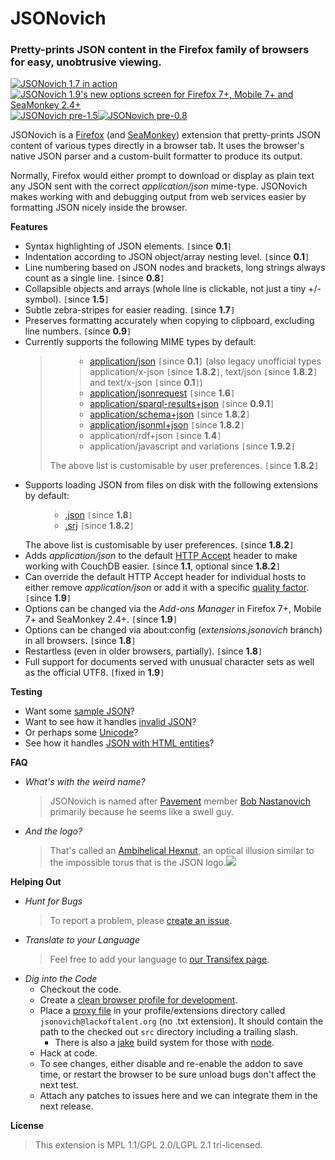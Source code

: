 <h1>JSONovich</h1>
<h3>Pretty-prints JSON content in the Firefox family of browsers for easy, unobtrusive viewing.</h3>
<a href='http://imageshack.us/photo/my-images/836/jsonovich1.png/' title='JSONovich 1.7 in action'><img src='http://img836.imageshack.us/img836/5236/jsonovich1.th.png' alt='JSONovich 1.7 in action' border='0' /></a><a href='http://imageshack.us/photo/my-images/196/jsonovich2.png/' title="JSONovich 1.9's new options screen for Firefox 7+, Mobile 7+ and SeaMonkey 2.4+"><img src='http://img196.imageshack.us/img196/589/jsonovich2.th.png' alt="JSONovich 1.9's new options screen for Firefox 7+, Mobile 7+ and SeaMonkey 2.4+" border='0' /></a><a href='http://imageshack.us/photo/my-images/16/28534.png/' title='JSONovich pre-1.5'><img src='http://img16.imageshack.us/img16/9642/28534.th.png' alt='JSONovich pre-1.5' border='0' /></a><a href='http://imageshack.us/photo/my-images/542/28332.png/' title='JSONovich pre-0.8'><img src='http://img542.imageshack.us/img542/6164/28332.th.png' alt='JSONovich pre-0.8' border='0' /></a>

JSONovich is a <a href='http://www.getfirefox.com/'>Firefox</a> (and <a href='http://www.seamonkey-project.org/'>SeaMonkey</a>) extension that pretty-prints JSON content of various types directly in a browser tab. It uses the browser's native JSON parser and a custom-built formatter to produce its output.

Normally, Firefox would either prompt to download or display as plain text any JSON sent with the correct <em>application/json</em> mime-type. JSONovich makes working with and debugging output from web services easier by formatting JSON nicely inside the browser.

<strong>Features</strong>
<ul>
<li>Syntax highlighting of JSON elements. <code>[</code>since <b>0.1</b><code>]</code></li>
<li>Indentation according to JSON object/array nesting level. <code>[</code>since <b>0.1</b><code>]</code></li>
<li>Line numbering based on JSON nodes and brackets, long strings always count as a single line. <code>[</code>since <b>0.8</b><code>]</code></li>
<li>Collapsible objects and arrays (whole line is clickable, not just a tiny +/- symbol). <code>[</code>since <b>1.5</b><code>]</code></li>
<li>Subtle zebra-stripes for easier reading. <code>[</code>since <b>1.7</b><code>]</code></li>
<li>Preserves formatting accurately when copying to clipboard, excluding line numbers. <code>[</code>since <b>0.9</b><code>]</code></li>
<li>Currently supports the following MIME types by default:<br>
<blockquote><ul>
<blockquote><li><a href='http://www.ietf.org/rfc/rfc4627.txt'>application/json</a> <code>[</code>since <b>0.1</b><code>]</code> (also legacy unofficial types application/x-json <code>[</code>since <b>1.8.2</b><code>]</code>, text/json <code>[</code>since <b>1.8.2</b><code>]</code> and text/x-json <code>[</code>since <b>0.1</b><code>]</code>)</li>
<li><a href='http://json.org/JSONRequest.html'>application/jsonrequest</a> <code>[</code>since <b>1.6</b><code>]</code></li>
<li><a href='http://www.w3.org/TR/rdf-sparql-json-res/#mediaType'>application/sparql-results+json</a> <code>[</code>since <b>0.9.1</b><code>]</code></li>
<li><a href='http://tools.ietf.org/html/draft-zyp-json-schema'>application/schema+json</a> <code>[</code>since <b>1.8.2</b><code>]</code></li>
<li><a href='http://jsonml.org/'>application/jsonml+json</a> <code>[</code>since <b>1.8.2</b><code>]</code></li>
<li>application/rdf+json <code>[</code>since <b>1.4</b><code>]</code></li>
<li>application/javascript and variations <code>[</code>since <b>1.9.2</b><code>]</code></li>
</blockquote></ul>
The above list is customisable by user preferences. <code>[</code>since <b>1.8.2</b><code>]</code>
</li>
<li>Supports loading JSON from files on disk with the following extensions by default:<br>
<ul>
<blockquote><li><a href='http://www.ietf.org/rfc/rfc4627.txt'>.json</a> <code>[</code>since <b>1.8</b><code>]</code></li>
<li><a href='http://www.w3.org/TR/rdf-sparql-json-res/#mediaType'>.srj</a> <code>[</code>since <b>1.8.2</b><code>]</code></li>
</blockquote></ul>
The above list is customisable by user preferences. <code>[</code>since <b>1.8.2</b><code>]</code>
</li>
<li>Adds <i>application/json</i> to the default <a href='http://www.w3.org/Protocols/rfc2616/rfc2616-sec14.html'>HTTP Accept</a> header to make working with CouchDB easier. <code>[</code>since <b>1.1</b>, optional since <b>1.8.2</b><code>]</code></li>
<li>Can override the default HTTP Accept header for individual hosts to either remove <i>application/json</i> or add it with a specific <a href='http://www.w3.org/Protocols/rfc2616/rfc2616-sec3.html#sec3.9'>quality factor</a>. <code>[</code>since <b>1.9</b><code>]</code></li>
<li>Options can be changed via the <i>Add-ons Manager</i> in Firefox 7+, Mobile 7+ and SeaMonkey 2.4+. <code>[</code>since <b>1.9</b><code>]</code></li>
<li>Options can be changed via about:config (<i>extensions.jsonovich</i> branch) in all browsers. <code>[</code>since <b>1.8</b><code>]</code></li>
<li>Restartless (even in older browsers, partially). <code>[</code>since <b>1.8</b><code>]</code></li>
<li>Full support for documents served with unusual character sets as well as the official UTF8. <code>[</code>fixed in <b>1.9</b><code>]</code></li>
</ul></blockquote>

<strong>Testing</strong>
<ul>
<li>Want some <a href='http://lackoftalent.org/tmp/test.json'>sample JSON</a>?</li>
<li>Want to see how it handles <a href='http://lackoftalent.org/tmp/invalid.json'>invalid JSON</a>?</li>
<li>Or perhaps some <a href='http://lackoftalent.org/tmp/chinese.json'>Unicode</a>?</li>
<li>See how it handles <a href='http://lackoftalent.org/tmp/entities.json'>JSON with HTML entities</a>?</li>
</ul>

<strong>FAQ</strong>
<ul>
<li><em>What's with the weird name?</em>
<blockquote>JSONovich is named after <a href='http://en.wikipedia.org/wiki/Pavement_(band)'>Pavement</a> member <a href='http://en.wikipedia.org/wiki/Bob_Nastanovich'>Bob Nastanovich</a> primarily because he seems like a swell guy.</blockquote></li>
<li><em>And the logo?</em>
<blockquote>That's called an <a href='http://mathworld.wolfram.com/AmbihelicalHexnut.html'>Ambihelical Hexnut</a>, an optical illusion similar to the impossible torus that is the JSON logo.<img src='http://img837.imageshack.us/img837/4092/hexnutmedopt.png' /></blockquote></li>
</ul>

<strong>Helping Out</strong>
<ul>
<li><em>Hunt for Bugs</em>
<blockquote>To report a problem, please <a href='http://code.google.com/p/jsonovich/issues/entry'>create an issue</a>.</blockquote></li>
<li><em>Translate to your Language</em>
<blockquote>Feel free to add your language to <a href='https://www.transifex.net/projects/p/jsonovich/'>our Transifex page</a>.</blockquote></li>
<li><em>Dig into the Code</em>
<ul>
<li>Checkout the code.</li>
<li>Create a <a href='https://developer.mozilla.org/en/setting_up_extension_development_environment'>clean browser profile for development</a>.</li>
<li>Place a <a href='https://developer.mozilla.org/en/setting_up_extension_development_environment#Firefox_extension_proxy_file'>proxy file</a> in your profile/extensions directory called <code>jsonovich@lackoftalent.org</code> (no .txt extension). It should contain the path to the checked out <code>src</code> directory including a trailing slash.<ul>
<li>There is also a <a href='https://github.com/mde/jake'>jake</a> build system for those with <a href='http://nodejs.org/'>node</a>.</li>
</ul></li>
<li>Hack at code.</li>
<li>To see changes, either disable and re-enable the addon to save time, or restart the browser to be sure unload bugs don't affect the next test.</li>
<li>Attach any patches to issues here and we can integrate them in the next release.</li>
</ul></li>
</ul>

<strong>License</strong>
<blockquote>This extension is MPL 1.1/GPL 2.0/LGPL 2.1 tri-licensed.</blockquote>